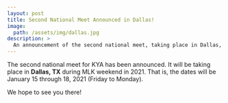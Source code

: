 ```yaml
---
layout: post
title: Second National Meet Announced in Dallas!
image:
  path: /assets/img/dallas.jpg
description: >
  An announcement of the second national meet, taking place in Dallas, TX
---
```

The second national meet for KYA has been announced. It will be taking place in **Dallas, TX** during MLK weekend in 2021. That is, the dates will be January 15 through 18, 2021 (Friday to Monday).

We hope to see you there!